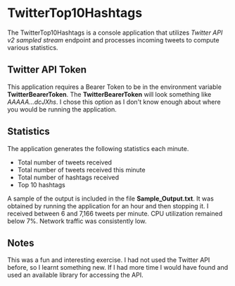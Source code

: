 # TwitterTop10Hashtags
The TwitterTop10Hashtags is a console application that utilizes _Twitter API v2 sampled stream_ endpoint and processes incoming tweets to compute various statistics.

## Twitter API Token
This application requires a Bearer Token to be in the environment variable **TwitterBearerToken**. The **TwitterBearerToken** will look something like _AAAAA...dcJXhs_. I chose this option as I don't know enough about where you would be running the application. 

## Statistics
The application generates the following statistics each minute.
* Total number of tweets received
* Total number of tweets received this minute
* Total number of hashtags received
* Top 10 hashtags

A sample of the output is included in the file **Sample_Output.txt**. It was obtained by running the application for an hour and then stopping it. I received between 6 and 7,166 tweets per minute. CPU utilization remained below 7%. Network traffic was consistently low.

## Notes
This was a fun and interesting exercise. I had not used the Twitter API before, so I learnt something new. If I had more time I would have found and used an available library for accessing the API.
